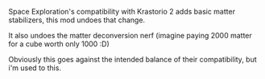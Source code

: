 Space Exploration's compatibility with Krastorio 2 adds basic matter stabilizers, this mod undoes that change.

It also undoes the matter deconversion nerf (imagine paying 2000 matter for a cube worth only 1000 :D)

Obviously this goes against the intended balance of their compatibility, but i'm used to this.
